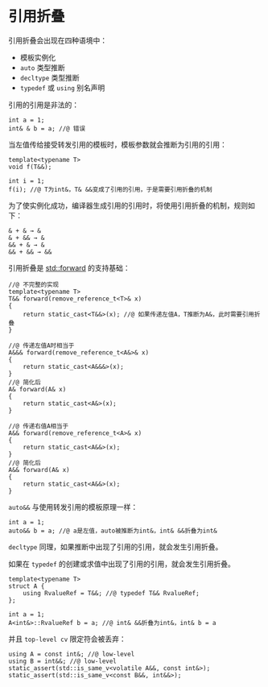 # 引用折叠

引用折叠会出现在四种语境中：

- 模板实例化
- `auto` 类型推断
- `decltype` 类型推断
- `typedef` 或 `using` 别名声明

引用的引用是非法的：

```
int a = 1;
int& & b = a; //@ 错误
```

当左值传给接受转发引用的模板时，模板参数就会推断为引用的引用：

```
template<typename T>
void f(T&&);

int i = 1;
f(i); //@ T为int&，T& &&变成了引用的引用，于是需要引用折叠的机制
```

为了使实例化成功，编译器生成引用的引用时，将使用引用折叠的机制，规则如下：

```
& + & → &
& + && → &
&& + & → &
&& + && → &&
```

引用折叠是 [std::forward](https://en.cppreference.com/w/cpp/utility/forward) 的支持基础：

```
//@ 不完整的实现
template<typename T>
T&& forward(remove_reference_t<T>& x)
{
    return static_cast<T&&>(x); //@ 如果传递左值A，T推断为A&，此时需要引用折叠
}

//@ 传递左值A时相当于
A&&& forward(remove_reference_t<A&>& x)
{
    return static_cast<A&&&>(x);
}
//@ 简化后
A& forward(A& x)
{
    return static_cast<A&>(x);
}

//@ 传递右值A相当于
A&& forward(remove_reference_t<A>& x)
{
    return static_cast<A&&>(x);
}
//@ 简化后
A&& forward(A& x)
{
    return static_cast<A&&>(x);
}
```

`auto&&` 与使用转发引用的模板原理一样：

```
int a = 1;
auto&& b = a; //@ a是左值，auto被推断为int&，int& &&折叠为int&
```

`decltype` 同理，如果推断中出现了引用的引用，就会发生引用折叠。

如果在 `typedef` 的创建或求值中出现了引用的引用，就会发生引用折叠。

```
template<typename T>
struct A {
    using RvalueRef = T&&; //@ typedef T&& RvalueRef;
};

int a = 1;
A<int&>::RvalueRef b = a; //@ int& &&折叠为int&，int& b = a
```

并且 `top-level cv` 限定符会被丢弃：

```
using A = const int&; //@ low-level
using B = int&&; //@ low-level
static_assert(std::is_same_v<volatile A&&, const int&>);
static_assert(std::is_same_v<const B&&, int&&>);
```




